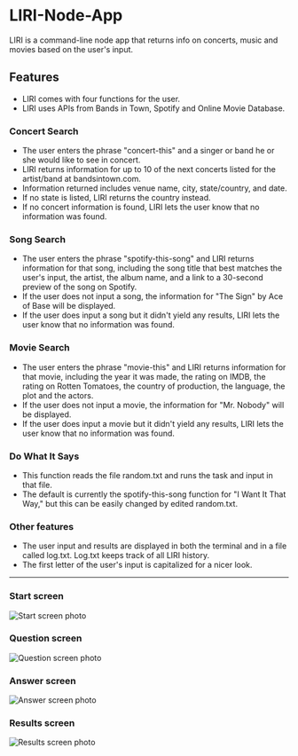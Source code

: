 # LIRI-Node-App
LIRI is a command-line node app that returns info on concerts, music and movies based on the user's input.

## Features
  * LIRI comes with four functions for the user.
  * LIRI uses APIs from Bands in Town, Spotify and Online Movie Database.
### Concert Search
  * The user enters the phrase "concert-this" and a singer or band he or she would like to see in concert.
  * LIRI returns information for up to 10 of the next concerts listed for the artist/band at bandsintown.com.
  * Information returned includes venue name, city, state/country, and date.
  * If no state is listed, LIRI returns the country instead.
  * If no concert information is found, LIRI lets the user know that no information was found.
### Song Search
  * The user enters the phrase "spotify-this-song" and LIRI returns information for that song, including the song title that best matches the user's input, the artist, the album name, and a link to a 30-second preview of the song on Spotify.
  * If the user does not input a song, the information for "The Sign" by Ace of Base will be displayed.
  * If the user does input a song but it didn't yield any results, LIRI lets the user know that no information was found.
### Movie Search
  * The user enters the phrase "movie-this" and LIRI returns information for that movie, including the year it was made, the rating on IMDB, the rating on Rotten Tomatoes, the country of production, the language, the plot and the actors. 
  * If the user does not input a movie, the information for "Mr. Nobody" will be displayed.
  * If the user does input a movie but it didn't yield any results, LIRI lets the user know that no information was found.
### Do What It Says
  * This function reads the file random.txt and runs the task and input in that file. 
  * The default is currently the spotify-this-song function for "I Want It That Way," but this can be easily changed by edited random.txt.
### Other features
  * The user input and results are displayed in both the terminal and in a file called log.txt. Log.txt keeps track of all LIRI history.
  * The first letter of the user's input is capitalized for a nicer look.

  
  
  
  
  
  
  
  
  
  ***
### Start screen
![Start screen photo](https://github.com/edcourtney74/TriviaGame/blob/master/assets/images/start-screen.png "Start screen")

### Question screen
![Question screen photo](https://github.com/edcourtney74/TriviaGame/blob/master/assets/images/question-screen.png "Question screen")

### Answer screen
![Answer screen photo](https://github.com/edcourtney74/TriviaGame/blob/master/assets/images/answer-screen.png "Answer screen")

### Results screen
![Results screen photo](https://github.com/edcourtney74/TriviaGame/blob/master/assets/images/results-screen.png "Results screen")
